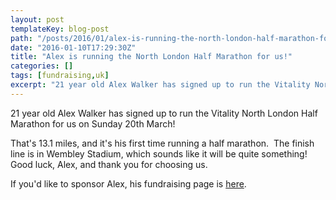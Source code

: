 ```yaml
---
layout: post
templateKey: blog-post
path: "/posts/2016/01/alex-is-running-the-north-london-half-marathon-for-us/"
date: "2016-01-10T17:29:30Z"
title: "Alex is running the North London Half Marathon for us!"
categories: []
tags: [fundraising,uk]
excerpt: "21 year old Alex Walker has signed up to run the Vitality North London Half Marathon for us on Sund..."
---
```


21 year old Alex Walker has signed up to run the Vitality North London Half Marathon for us on Sunday 20th March!

That's 13.1 miles, and it's his first time running a half marathon.  The finish line is in Wembley Stadium, which sounds like it will be quite something!  Good luck, Alex, and thank you for choosing us.

If you'd like to sponsor Alex, his fundraising page is [here](https://mydonate.bt.com/fundraisers/alexwalker1994).